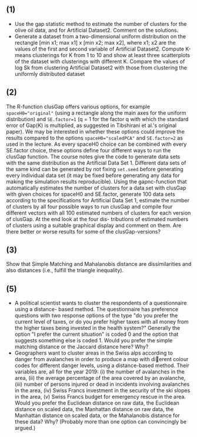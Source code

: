 ## **(1)**
* Use the gap statistic method to estimate the number of clusters for the olive oil data, and for Artificial Dataset2. Comment on the solutions.
* Generate a dataset from a two-dimensional uniform distribution on the rectangle [min x1; max x1] x [min x2; max x2], where x1; x2 are the values of the first and second variable of Artificial Dataset2. Compute K-means clusterings for K from 1 to 10 and show at least three scatterplots of the dataset with clusterings with different K. Compare the values of log Sk from clustering Artificial Dataset2 with those from clustering the uniformly distributed dataset


## **(2)**
The R-function clusGap offers various options, for example `spaceH0="original"` (using
a rectangle along the main axes for the uniform distribution) and
`SE.factor=1` (q = 1 for the factor q with which the standard error of Gap(K) is multiplied,
as suggested in Tibshirani et al.'s original paper). We may be interested in whether these
options could improve the results compared to the options `spaceH0="scaledPCA"` and
`SE.factor=2` as used in the lecture.
As every spaceH0 choice can be combined with every SE.factor choice, these options
define four different ways to run the clusGap function.
The course notes give the code to generate data sets with the same distribution as the
Artificial Data Set 1. Different data sets of the same kind can be generated by not fixing
`set.seed` before generating every individual data set (it may be fixed before generating
any data for making the simulation results reproducible).
Using the gapnc-function that automatically estimates the number of clusters for a data
set with clusGap with given choices for spaceH0 and SE.factor, generate 100 data sets
according to the specifications for Artificial Data Set 1, estimate the number of clusters
by all four possible ways to run clusGap and compile four different vectors with all 100
estimated numbers of clusters for each version of clusGap. At the end look at the four dis-
tributions of estimated numbers of clusters using a suitable graphical display and comment
on them. Are there better or worse results for some of the clusGap-versions?


## **(3)**
Show that Simple Matching and Mahalanobis distance are dissimilarities and also distances (i.e., fulfill the triangle inequality).

## **(5)**

* A political scientist wants to cluster the respondents of a questionnaire using a distance-
based method. The questionnaire has preference questions with two response options
of the type "do you prefer the current level of taxes, or do you prefer higher taxes
with all money from the higher taxes being invested in the health system?" Generally
the option "I prefer the current situation" is coded 0 and the option that suggests
something else is coded 1. Would you prefer the simple matching distance or the
Jaccard distance here? Why?
* Geographers want to cluster areas in the Swiss alps according to danger from avalanches
in order to produce a map with dierent colour codes for different danger levels, using
a distance-based method. Their variables are, all for the year 2019: (i) the number of
avalanches in the area, (ii) the average percentage of the area covered by an avalanche,
(iii) number of persons injured or dead in incidents involving avalanches in the area,
(iv) Swiss Francs investment in the security of the ski slopes in the area, (v) Swiss
Francs budget for emergency rescue in the area. Would you prefer the Euclidean
distance on raw data, the Euclidean distance on scaled data, the Manhattan distance
on raw data, the Manhattan distance on scaled data, or the Mahalanobis distance for
these data? Why? (Probably more than one option can convincingly be argued.)

